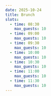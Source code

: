 ```yaml
---
date: 2025-10-24
title: Brunch
slots:
  - time: 08:30
    max_guests: 10
  - time: 09:00
    max_guests: 10
  - time: 09:30
    max_guests: 10
  - time: 10:00
    max_guests: 10
  - time: 10:30
    max_guests: 10
  - time: 11:00
    max_guests: 10
  - time: 11:30
    max_guests: 10
---
```

